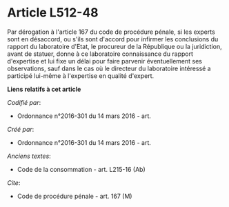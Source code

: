 # Article L512-48

Par dérogation à l'article 167 du code de procédure pénale, si les experts sont en désaccord, ou s'ils sont d'accord pour
infirmer les conclusions du rapport du laboratoire d'Etat, le procureur de la République ou la juridiction, avant de statuer,
donne à ce laboratoire connaissance du rapport d'expertise et lui fixe un délai pour faire parvenir éventuellement ses
observations, sauf dans le cas où le directeur du laboratoire intéressé a participé lui-même à l'expertise en qualité
d'expert.

**Liens relatifs à cet article**

_Codifié par_:

  - Ordonnance n°2016-301 du 14 mars 2016 - art.

_Créé par_:

  - Ordonnance n°2016-301 du 14 mars 2016 - art.

_Anciens textes_:

  - Code de la consommation - art. L215-16 (Ab)

_Cite_:

  - Code de procédure pénale - art. 167 (M)
